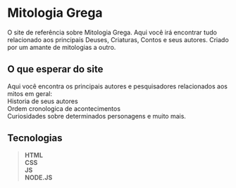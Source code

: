 # Mitologia Grega
 O site de referência sobre Mitologia Grega. Aqui você irá encontrar tudo relacionado aos principais Deuses, Criaturas, Contos e seus autores. Criado por um amante de mitologias a outro.
## O que esperar do site
  Aqui você encontra os principais autores e pesquisadores relacionados aos mitos em geral: <br/> 
  Historia de seus autores <br/> 
  Ordem cronologica de acontecimentos <br/>
  Curiosidades sobre determinados personagens e muito mais.
## Tecnologias
> **HTML** <br/>
  **CSS** <br/>
  **JS** <br/>
  **NODE.JS**
